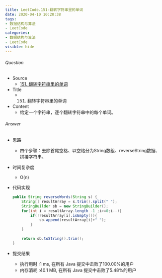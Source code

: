 ```yaml
---
title: LeetCode.151-翻转字符串里的单词
date: 2020-04-10 10:20:38
tags:
- 数据结构与算法
- LeetCode
categories:
- 数据结构与算法
- LeetCode
visible: hide
---
```

###### Question
- Source
	- [151. 翻转字符串里的单词](https://leetcode-cn.com/problems/reverse-words-in-a-string/) 
- Title
	- 151. 翻转字符串里的单词 
- Content
	- 给定一个字符串，逐个翻转字符串中的每个单词。
<!--more-->

###### Answer
- 思路
	- 四个步骤：去除首尾空格、以空格分为String数组、reverseString数据、拼接字符串。 
- 时间复杂度
	- O(n) 	
- 代码实现

	```Java
	public String reverseWords(String s) {
        String[] resultArray = s.trim().split(" ");
        StringBuilder sb = new StringBuilder();
        for(int i = resultArray.length -1 ;i>=0;i--){
            if(!resultArray[i].isEmpty()){
                sb.append(resultArray[i]+" ");
            }
        }
        
        return sb.toString().trim();
    }
	```
- 提交结果
	- 执行用时 :1 ms, 在所有 Java 提交中击败了100.00%的用户
	- 内存消耗 :40.1 MB, 在所有 Java 提交中击败了5.48%的用户
